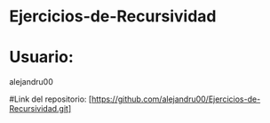 # Ejercicios-de-Recursividad
# Usuario: 
alejandru00

#Link del repositorio: [https://github.com/alejandru00/Ejercicios-de-Recursividad.git]
